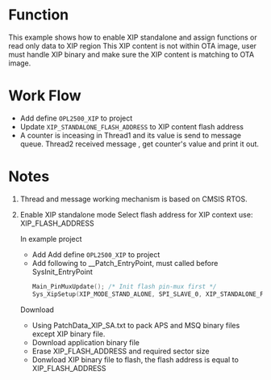 # Function
This example shows how to enable XIP standalone and assign functions or read only data to XIP region
This XIP content is not within OTA image, user must handle XIP binary and make sure the XIP content is matching to OTA image.

# Work Flow

- Add define `OPL2500_XIP` to project
- Update `XIP_STANDALONE_FLASH_ADDRESS` to XIP content flash address
- A counter is inceasing  in Thread1 and its value is send to message queue. Thread2 received message , get counter's value and print it out.  

# Notes
1. Thread and message working mechanism is based on CMSIS RTOS.  

2. Enable XIP standalone mode
   Select flash address for XIP context use: XIP_FLASH_ADDRESS
   
   In example project
     - Add Add define `OPL2500_XIP` to project
     - Add following to __Patch_EntryPoint, must called before SysInit_EntryPoint
        ```c
        Main_PinMuxUpdate(); /* Init flash pin-mux first */
        Sys_XipSetup(XIP_MODE_STAND_ALONE, SPI_SLAVE_0, XIP_STANDALONE_FLASH_ADDRESS);
        ```
   Download
     - Using PatchData_XIP_SA.txt to pack APS and MSQ binary files except XIP binary file.
     - Download application binary file
     - Erase XIP_FLASH_ADDRESS and required sector size
     - Donwload XIP binary file to flash, the flash address is equal to XIP_FLASH_ADDRESS
     

